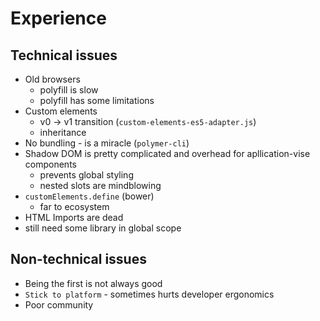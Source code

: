 # Experience

## Technical issues

- Old browsers
  - polyfill is slow
  - polyfill has some limitations
- Custom elements
  - v0 → v1 transition (`custom-elements-es5-adapter.js`)
  - inheritance
- No bundling - is a miracle (`polymer-cli`)
- Shadow DOM is pretty complicated and overhead for apllication-vise components
  - prevents global styling
  - nested slots are mindblowing
- `customElements.define` (bower)
  - far to ecosystem
- HTML Imports are dead
- still need some library in global scope

## Non-technical issues

- Being the first is not always good
- `Stick to platform` - sometimes hurts developer ergonomics
- Poor community